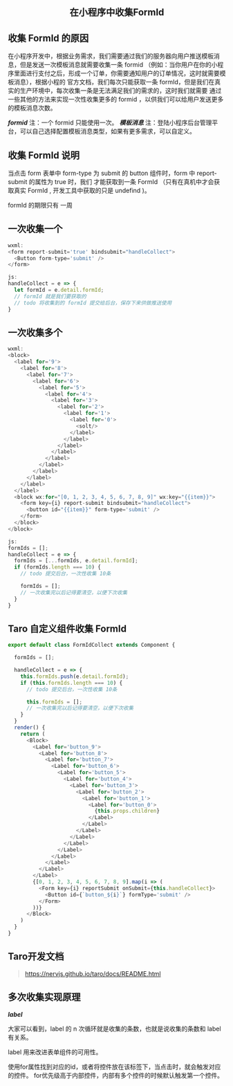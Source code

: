 <h2 align="center">在小程序中收集FormId</h2>

## 收集 FormId 的原因

在小程序开发中，根据业务需求，我们需要通过我们的服务器向用户推送模板消息，但是发送一次模板消息就需要收集一条 formid 
（例如：当你用户在你的小程序里面进行支付之后，形成一个订单，你需要通知用户的订单情况，这时就需要模板消息），根据小程的
官方文档，我们每次只能获取一条 formId，但是我们在真实的生产环境中，每次收集一条是无法满足我们的需求的，这时我们就需要
通过一些其他的方法来实现一次性收集更多的 formid ，以供我们可以给用户发送更多的模板消息次数。

***formid***
注：一个 formid 只能使用一次。
***模板消息***
注：登陆小程序后台管理平台，可以自己选择配置模板消息类型，如果有更多需求，可以自定义。

## 收集 FormId 说明

当点击 form 表单中 form-type 为 submit 的 button 组件时，form 中 report-submit 的属性为 true 时，我们
才能获取到一条 FormId （只有在真机中才会获取真实 FormId , 开发工具中获取的只是 undefind )。

formId 的期限只有 一周

## 一次收集一个

```js
wxml:
<form report-submit='true' bindsubmit="handleCollect">
  <Button form-type='submit' />
</form>

js:
handleCollect = e => {
  let formId = e.detail.formId;
  // formId 就是我们要获取的
  // todo 将收集到的 formId 提交给后台，保存下来供做推送使用
}

```

## 一次收集多个

```js
wxml:
<block>
  <label for='9'>
    <label for='8'>
      <label for='7'>
        <label for='6'>
          <label for='5'>
            <label for='4'>
              <label for='3'>
                <label for='2'>
                  <label for='1'>
                    <label for='0'>
                      <solt/>
                    </label>
                  </label>
                </label>
              </label>
            </label>
          </label>
        </label>
      </label>
    </label>
  </label>
  <block wx:for="[0, 1, 2, 3, 4, 5, 6, 7, 8, 9]" wx:key="{{item}}">
    <form key={i} report-submit bindsubmit="handleCollect">
      <button id="{{item}}" form-type='submit' />
    </form>
  </block>
</block>

js:
formIds = [];
handleCollect = e => {
  formIds = [...formIds, e.detail.formId];
  if (formIds.length === 10) {
    // todo 提交后台，一次性收集 10条

    formIds = [];
    // 一次收集完以后记得要清空，以便下次收集
  } 
}
```

## Taro 自定义组件收集 FormId

```js
export default class FormIdCollect extends Component {

  formIds = [];

  handleCollect = e => {
    this.formIds.push(e.detail.formId);
    if (this.formIds.length === 10) {
      // todo 提交后台，一次性收集 10条

      this.formIds = [];
      // 一次收集完以后记得要清空，以便下次收集
    }
  }
  render() {
    return (
      <Block>
        <Label for='button_9'>
          <Label for='button_8'>
            <Label for='button_7'>
              <Label for='button_6'>
                <Label for='button_5'>
                  <Label for='button_4'>
                    <Label for='button_3'>
                      <Label for='button_2'>
                        <Label for='button_1'>
                          <Label for='button_0'>
                            {this.props.children}
                          </Label>
                        </Label>
                      </Label>
                    </Label>
                  </Label>
                </Label>
              </Label>
            </Label>
          </Label>
        </Label>
        {[0, 1, 2, 3, 4, 5, 6, 7, 8, 9].map(i => (
          <Form key={i} reportSubmit onSubmit={this.handleCollect}>
            <Button id={`button_${i}`} formType='submit' />
          </Form>
        ))}
      </Block>
    )
  }
}
```

## Taro开发文档

> https://nervjs.github.io/taro/docs/README.html

## 多次收集实现原理

***label***

大家可以看到，label 的 n 次循环就是收集的条数，也就是说收集的条数和 label 有关系。

label 用来改进表单组件的可用性。

使用for属性找到对应的id，或者将控件放在该标签下，当点击时，就会触发对应的控件。 for优先级高于内部控件，内部有多个控件的时候默认触发第一个控件。 


